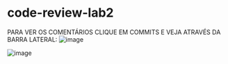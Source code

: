 # code-review-lab2
PARA VER OS COMENTÁRIOS CLIQUE EM COMMITS E VEJA ATRAVÉS DA BARRA LATERAL:
![image](https://github.com/user-attachments/assets/bb570628-7959-45e2-930b-c36feb83cbc7)

![image](https://github.com/user-attachments/assets/c83e833b-5d60-4f56-884b-08d071d98d7b)
